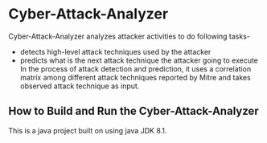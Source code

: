# Cyber-Attack-Analyzer
Cyber-Attack-Analyzer analyzes attacker activities to do following tasks-
 - detects high-level attack techniques used by the attacker
 - predicts what is the next attack technique the attacker going to execute
In the process of attack detection and prediction, it uses a correlation matrix among different attack techniques reported by Mitre and takes observed attack technique as input.

## How to Build and Run the Cyber-Attack-Analyzer
This is a java project built on using java JDK 8.1.

